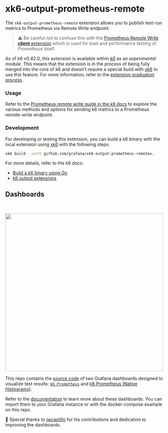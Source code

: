# xk6-output-prometheus-remote

The `xk6-output-prometheus-remote` extension allows you to publish test-run metrics to Prometheus via Remote Write endpoint.

> :warning: Be careful not to confuse this with the [Prometheus Remote Write **client** extension](https://github.com/grafana/xk6-client-prometheus-remote) which is used for load and performance testing of _Prometheus_ itself.

As of k6 v0.42.0, this extension is available within [k6](https://github.com/grafana/k6) as an _experimental module_. This means that the extension is in the process of being fully merged into the core of k6 and doesn't require a special build with [xk6](https://github.com/grafana/xk6) to use this feature. For more information, refer to the [extension graduation process](https://k6.io/docs/extensions/explanations/extension-graduation/).


### Usage

Refer to the [Prometheus remote write guide in the k6 docs](https://k6.io/docs/results-output/real-time/prometheus-remote-write/) to explore the various methods and options for sending k6 metrics to a Prometheus remote-write endpoint. 

### Development

For developing or testing this extension, you can build a k6 binary with the local extension using [xk6](https://github.com/grafana/xk6) with the following steps:

```bash
xk6 build --with github.com/grafana/xk6-output-prometheus-remote=. 
```

For more details, refer to the k6 docs:
- [Build a k6 binary using Go](https://k6.io/docs/extensions/guides/build-a-k6-binary-using-go/)
- [k6 output extensions](https://k6.io/docs/extensions/get-started/create/output-extensions/)

## Dashboards

<p>&nbsp;</p>

[<img src="./images/dashboard-k6-prometheus-upper-section.png" width="500"/>](./images/dashboard-k6-prometheus.png)

This repo contains the [source code](./grafana/dashboards) of two Grafana dashboards designed to visualize test results: [`k6 Prometheus`](https://grafana.com/grafana/dashboards/19665-k6-prometheus/) and [k6 Prometheus (Native Histograms)](https://grafana.com/grafana/dashboards/18030-k6-prometheus-native-histograms/). 

Refer to the [documentation](https://k6.io/docs/results-output/real-time/prometheus-remote-write/#time-series-visualization) to learn more about these dashboards. You can import them to your Grafana instance or with the docker-compose example on this repo. 

🌟 Special thanks to [jwcastillo](https://github.com/jwcastillo) for his contributions and dedication to improving the dashboards. 
